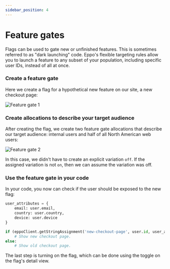 ```yaml
---
sidebar_position: 4
---
```


# Feature gates

Flags can be used to gate new or unfinished features. This is sometimes referred to as "dark launching" code. Eppo's flexible targeting rules allow you to launch a feature to any subset of your population, including specific user IDs, instead of all at once.

### Create a feature gate

Here we create a flag for a hypothetical new feature on our site, a new checkout page:

![Feature gate 1](/img/feature-flagging/feature-gate-1.png)

### Create allocations to describe your target audience

After creating the flag, we create two feature gate allocations that describe our target audience: internal users and half of all North American web users:

![Feature gate 2](/img/feature-flagging/feature-gate-2.png)

In this case, we didn't have to create an explicit variation `off`. If the
assigned variation is not `on`, then we can assume the variation was off.

### Use the feature gate in your code

In your code, you now can check if the user should be exposed to the new flag:

```python
user_attributes = {
    email: user.email,
    country: user.country,
    device: user.device
}

if (eppoClient.getStringAssignment('new-checkout-page', user.id, user_attributes, 'off') == 'on'):
    # Show new checkout page.
else:
    # Show old checkout page.
```

The last step is turning on the flag, which can be done using the toggle on the flag's detail view.
